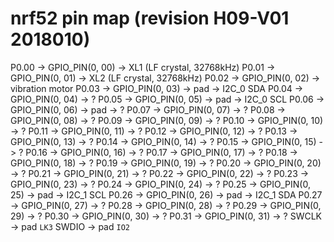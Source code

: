 nrf52 pin map (revision H09-V01 2018010)
========================================

P0.00  ->  GPIO_PIN(0, 00)  ->  XL1 (LF crystal, 32768kHz)
P0.01  ->  GPIO_PIN(0, 01)  ->  XL2 (LF crystal, 32768kHz)
P0.02  ->  GPIO_PIN(0, 02)  ->  vibration motor
P0.03  ->  GPIO_PIN(0, 03)  ->  pad -> I2C_0 SDA
P0.04  ->  GPIO_PIN(0, 04)  ->  ?
P0.05  ->  GPIO_PIN(0, 05)  ->  pad -> I2C_0 SCL
P0.06  ->  GPIO_PIN(0, 06)  ->  pad -> ?
P0.07  ->  GPIO_PIN(0, 07)  ->  ?
P0.08  ->  GPIO_PIN(0, 08)  ->  ?
P0.09  ->  GPIO_PIN(0, 09)  ->  ?
P0.10  ->  GPIO_PIN(0, 10)  ->  ?
P0.11  ->  GPIO_PIN(0, 11)  ->  ?
P0.12  ->  GPIO_PIN(0, 12)  ->  ?
P0.13  ->  GPIO_PIN(0, 13)  ->  ?
P0.14  ->  GPIO_PIN(0, 14)  ->  ?
P0.15  ->  GPIO_PIN(0, 15)  ->  ?
P0.16  ->  GPIO_PIN(0, 16)  ->  ?
P0.17  ->  GPIO_PIN(0, 17)  ->  ?
P0.18  ->  GPIO_PIN(0, 18)  ->  ?
P0.19  ->  GPIO_PIN(0, 19)  ->  ?
P0.20  ->  GPIO_PIN(0, 20)  ->  ?
P0.21  ->  GPIO_PIN(0, 21)  ->  ?
P0.22  ->  GPIO_PIN(0, 22)  ->  ?
P0.23  ->  GPIO_PIN(0, 23)  ->  ?
P0.24  ->  GPIO_PIN(0, 24)  ->  ?
P0.25  ->  GPIO_PIN(0, 25)  ->  pad -> I2C_1 SCL
P0.26  ->  GPIO_PIN(0, 26)  ->  pad -> I2C_1 SDA
P0.27  ->  GPIO_PIN(0, 27)  ->  ?
P0.28  ->  GPIO_PIN(0, 28)  ->  ?
P0.29  ->  GPIO_PIN(0, 29)  ->  ?
P0.30  ->  GPIO_PIN(0, 30)  ->  ?
P0.31  ->  GPIO_PIN(0, 31)  ->  ?
SWCLK  ->  pad `LK3`
SWDIO  ->  pad `IO2`
